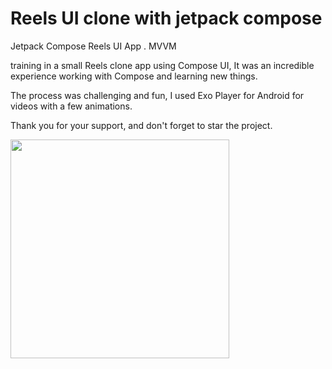 # Reels UI clone with jetpack compose

Jetpack Compose Reels UI App . MVVM

training in a small Reels clone app using Compose UI, It was an incredible experience working with Compose and learning new things.

The process was challenging and fun, I used Exo Player for Android for videos with a few animations.

Thank you for your support, and don't forget to star the project.


<img src="https://user-images.githubusercontent.com/28947735/234074591-bdbb7978-46a2-4609-b685-972cf2d06adb.png" width="350"/>

